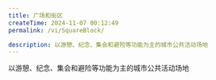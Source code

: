 ```yaml
---
title: 广场和街区
createTime: 2024-11-07 00:12:49
permalink: /vi/SquareBlock/

description: 以游憩、纪念、集会和避险等功能为主的城市公共活动场地
---
```


以游憩、纪念、集会和避险等功能为主的城市公共活动场地